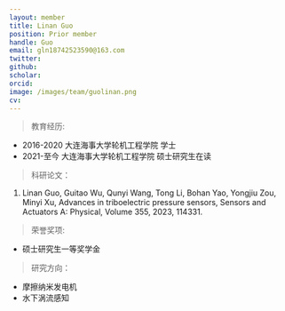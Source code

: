 ```yaml
---
layout: member
title: Linan Guo
position: Prior member
handle: Guo
email: gln18742523590@163.com
twitter: 
github: 
scholar:
orcid: 
image: /images/team/guolinan.png
cv: 
---
```


> 教育经历:

- 2016-2020 大连海事大学轮机工程学院 学士
- 2021-至今 大连海事大学轮机工程学院 硕士研究生在读

> 科研论文：

1. Linan Guo, Guitao Wu, Qunyi Wang, Tong Li, Bohan Yao, Yongjiu Zou, Minyi Xu, Advances in triboelectric pressure sensors, Sensors and Actuators A: Physical, Volume 355, 2023, 114331.


> 荣誉奖项:

- 硕士研究生一等奖学金

> 研究方向：

- 摩擦纳米发电机
- 水下涡流感知

